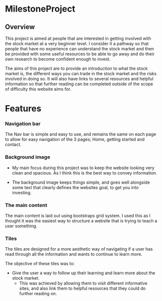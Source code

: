 # MilestoneProject

## Overview

This project is aimed at people that are interested in getting involved with the stock market at a very beginner level. I consider it a pathway so that people that have no experience can understand the stock market and then be provided with some useful resources to be able to go away and do their own research to become confident enough to invest.

The aims of this project are to provide an introduction to what the stock market is, the different ways you can trade in the stock market and the risks involved in doing so. It will also have links to several resources and helpful information so that further reading can be completed outside of the scope of difficulty this website aims for.

# Features

### Navigation bar

The Nav bar is simple and easy to use, and remains the same on each page to allow for easy navigation of the 3 pages; Home, getting started and contact.

### Background image

* My main focus during this project was to keep the website looking very clean and spacious. As I think this is the best way to convey information.

* The background image keeps things simple, and goes well alongside some text that clearly defines the websites goal, to get you into investing.

### The main content

The main content is laid out using bootstraps grid system. I used this as I thought it was the easiest way to structure a website that is trying to teach a user something.

### Tiles

The tiles are designed for a more aesthetic way of navigating if a user has read through all the information and wants to continue to learn more.

The objective of these tiles was to:

* Give the user a way to follow up their learning and learn more about the stock market.
   * This was achieved by allowing them to visit different informative sites, and also link them to helpful resources that they could do further reading on.